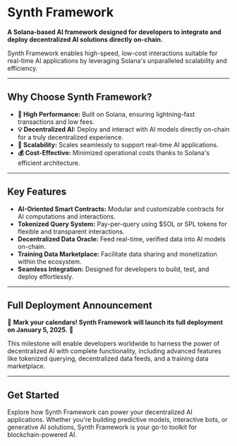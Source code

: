 # **Synth Framework**

**A Solana-based AI framework designed for developers to integrate and deploy decentralized AI solutions directly on-chain.**  

Synth Framework enables high-speed, low-cost interactions suitable for real-time AI applications by leveraging Solana's unparalleled scalability and efficiency.  

---

## **Why Choose Synth Framework?**

- **🚀 High Performance:** Built on Solana, ensuring lightning-fast transactions and low fees.  
- **💡 Decentralized AI:** Deploy and interact with AI models directly on-chain for a truly decentralized experience.  
- **🔗 Scalability:** Scales seamlessly to support real-time AI applications.  
- **💰 Cost-Effective:** Minimized operational costs thanks to Solana's efficient architecture.  

---

## **Key Features**

- **AI-Oriented Smart Contracts:** Modular and customizable contracts for AI computations and interactions.  
- **Tokenized Query System:** Pay-per-query using $SOL or SPL tokens for flexible and transparent interactions.  
- **Decentralized Data Oracle:** Feed real-time, verified data into AI models on-chain.  
- **Training Data Marketplace:** Facilitate data sharing and monetization within the ecosystem.  
- **Seamless Integration:** Designed for developers to build, test, and deploy effortlessly.  

---

## **Full Deployment Announcement**

🎉 **Mark your calendars! Synth Framework will launch its full deployment on January 5, 2025.** 🎉  

This milestone will enable developers worldwide to harness the power of decentralized AI with complete functionality, including advanced features like tokenized querying, decentralized data feeds, and a training data marketplace.

---

## **Get Started**

Explore how Synth Framework can power your decentralized AI applications. Whether you're building predictive models, interactive bots, or generative AI solutions, Synth Framework is your go-to toolkit for blockchain-powered AI.  


